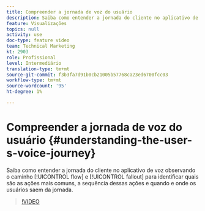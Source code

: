 ```yaml
---
title: Compreender a jornada de voz do usuário
description: Saiba como entender a jornada do cliente no aplicativo de voz observando o caminho do fluxo e saindo para identificar quais são as ações mais comuns, a sequência dessas ações e quando e onde os usuários saem da jornada.
feature: Visualizações
topics: null
activity: use
doc-type: feature video
team: Technical Marketing
kt: 2903
role: Profissional
level: Intermediário
translation-type: tm+mt
source-git-commit: f3b3fa7d91b0cb21005b57768ca23ed6700fcc03
workflow-type: tm+mt
source-wordcount: '95'
ht-degree: 1%

---
```



# Compreender a jornada de voz do usuário {#understanding-the-user-s-voice-journey}

Saiba como entender a jornada do cliente no aplicativo de voz observando o caminho [!UICONTROL flow] e [!UICONTROL fallout] para identificar quais são as ações mais comuns, a sequência dessas ações e quando e onde os usuários saem da jornada.

>[!VIDEO](https://video.tv.adobe.com/v/27226/?quality=12)

